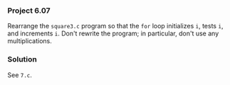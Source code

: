### Project 6.07
Rearrange the `square3.c` program so that the `for` loop initializes `i`, tests
`i`, and increments `i`. Don't rewrite the program; in particular, don't use any
multiplications.

### Solution
See `7.c`.
